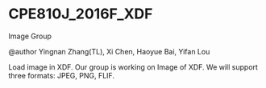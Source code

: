 # CPE810J_2016F_XDF
Image Group

@author Yingnan Zhang(TL),   Xi Chen,   Haoyue Bai,   Yifan Lou

Load image in XDF.
Our group is working on Image of XDF. We will support three formats: JPEG, PNG, FLIF.
